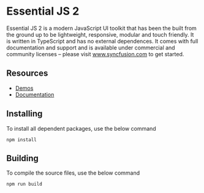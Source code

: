 # Essential JS 2

Essential JS 2 is a modern JavaScript UI toolkit that has been the built from the ground up to be lightweight, responsive, modular and touch friendly. It is written in TypeScript and has no external dependences. It comes with full documentation and support and is available under commercial and community licenses – please visit www.syncfusion.com to get started.

## Resources

* [Demos](http://ej2.syncfusion.com/demos/)
* [Documentation](http://ej2.syncfusion.com/documentation/)

## Installing

To install all dependent packages, use the below command

```
npm install
```

## Building

To compile the source files, use the below command

```
npm run build
```